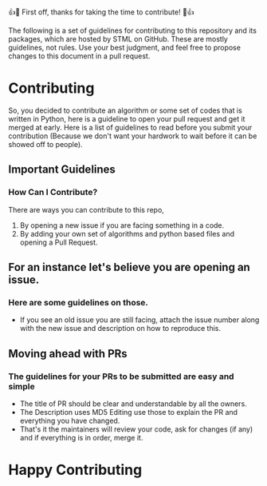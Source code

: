 👍🎉 First off, thanks for taking the time to contribute! 🎉👍

The following is a set of guidelines for contributing to this repository and its packages, which are hosted by STML on GitHub. These are mostly guidelines, not rules. 
Use your best judgment, and feel free to propose changes to this document in a pull request.

# Contributing 

So, you decided to contribute an algorithm or some set of codes that is written in Python, here is a guideline to open your pull request and get it merged at early. Here is a list of guidelines to read before you submit your contribution (Because we don't want your hardwork to wait before it can be showed off to people).

## Important Guidelines 

### How Can I Contribute?

There are ways you can contribute to this repo, 
1. By opening a new issue if you are facing something in a code. 
2. By adding your own set of algorithms and python based files and opening a Pull Request.

 For an instance let's believe you are opening an issue.
 -
### Here are some guidelines on those. 
- If you see an old issue you are still facing, attach the issue number along with the new issue and description on how to reproduce this. 

Moving ahead with PRs 
-
### The guidelines for your PRs to be submitted are easy and simple

- The title of PR should be clear and understandable by all the owners. 
- The Description uses MD5 Editing use those to explain the PR and everything you have changed.  
- That's it the maintainers will review your code, ask for changes (if any) and if everything is in order, merge it. 

# Happy Contributing 

